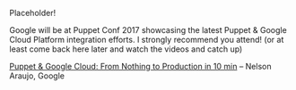 Placeholder!

Google will be at Puppet Conf 2017 showcasing the latest Puppet & Google Cloud
Platform integration efforts. I strongly recommend you attend! (or at least come
back here later and watch the videos and catch up)

[Puppet & Google Cloud: From Nothing to Production in 10 min][sched]
– Nelson Araujo, Google

[sched]: http://sched.co/B4xR
